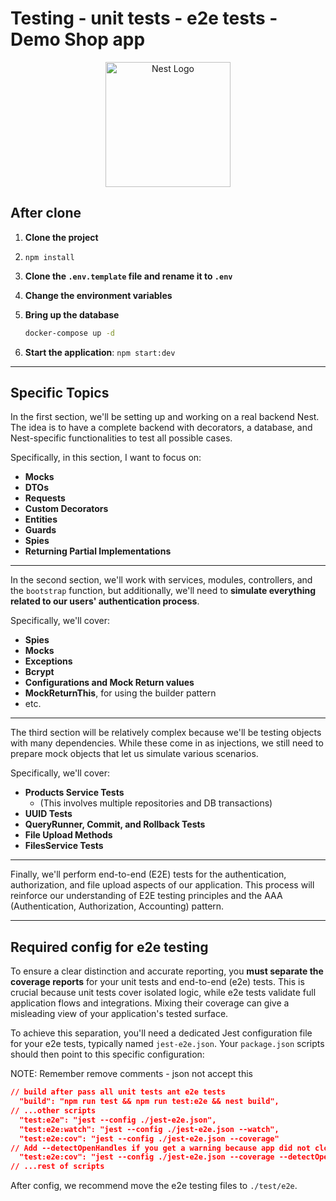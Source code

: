 # Testing - unit tests - e2e tests - Demo Shop app

<p align="center">
  <a href="http://nestjs.com/">
    <img src="https://nestjs.com/img/logo-small.svg" alt="Nest Logo" width="200px"/>
  </a>
</p>

## After clone

1. **Clone the project**

2. `npm install`

3. **Clone the `.env.template` file and rename it to `.env`**

4. **Change the environment variables**

5. **Bring up the database**

   ```bash
   docker-compose up -d
   ```

6. **Start the application**: `npm start:dev`

---

## Specific Topics

In the first section, we'll be setting up and working on a real backend Nest. The idea is to have a complete backend with decorators, a database, and Nest-specific functionalities to test all possible cases.

Specifically, in this section, I want to focus on:

- **Mocks**
- **DTOs**
- **Requests**
- **Custom Decorators**
- **Entities**
- **Guards**
- **Spies**
- **Returning Partial Implementations**

---

In the second section, we'll work with services, modules, controllers, and the `bootstrap` function, but additionally, we'll need to **simulate everything related to our users' authentication process**.

Specifically, we'll cover:

- **Spies**
- **Mocks**
- **Exceptions**
- **Bcrypt**
- **Configurations and Mock Return values**
- **MockReturnThis**, for using the builder pattern
- etc.

---

The third section will be relatively complex because we'll be testing objects with many dependencies. While these come in as injections, we still need to prepare mock objects that let us simulate various scenarios.

Specifically, we'll cover:

- **Products Service Tests**
  - (This involves multiple repositories and DB transactions)
- **UUID Tests**
- **QueryRunner, Commit, and Rollback Tests**
- **File Upload Methods**
- **FilesService Tests**

---

Finally, we'll perform end-to-end (E2E) tests for the authentication, authorization, and file upload aspects of our application. This process will reinforce our understanding of E2E testing principles and the AAA (Authentication, Authorization, Accounting) pattern.

---

## Required config for e2e testing

To ensure a clear distinction and accurate reporting, you **must separate the coverage reports** for your unit tests and end-to-end (e2e) tests. This is crucial because unit tests cover isolated logic, while e2e tests validate full application flows and integrations. Mixing their coverage can give a misleading view of your application's tested surface.

To achieve this separation, you'll need a dedicated Jest configuration file for your e2e tests, typically named `jest-e2e.json`. Your `package.json` scripts should then point to this specific configuration:

NOTE: Remember remove comments - json not accept this

```json
// build after pass all unit tests ant e2e tests
  "build": "npm run test && npm run test:e2e && nest build",
// ...other scripts
  "test:e2e": "jest --config ./jest-e2e.json",
  "test:e2e:watch": "jest --config ./jest-e2e.json --watch",
  "test:e2e:cov": "jest --config ./jest-e2e.json --coverage"
// Add --detectOpenHandles if you get a warning because app did not close
  "test:e2e:cov": "jest --config ./jest-e2e.json --coverage --detectOpenHandles"
// ...rest of scripts
```

After config, we recommend move the e2e testing files to `./test/e2e`.
